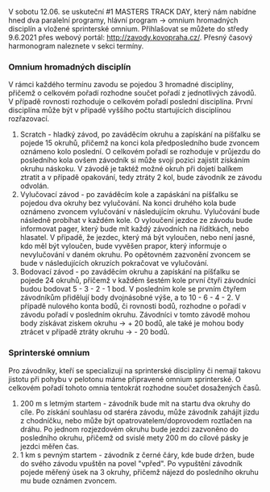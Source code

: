 V sobotu 12.06. se uskuteční #1 MASTERS TRACK DAY, který nám nabídne hned dva paralelní programy, hlávní program -> omnium hromadných disciplín a vložené sprinterské omnium. Přihlašovat se můžete do středy 9.6.2021 přes webový portál: http://zavody.kovopraha.cz/. Přesný časový harmonogram naleznete v sekci termíny. 

### Omnium hromadných disciplín
V rámci každého termínu zavodu se pojedou 3 hromadné disciplíny, přičemž o celkovém pořadí rozhodne součet pořadí z jednotlivých závodů. V případě rovnosti rozhoduje o celkovém pořadí poslední disciplína. První disciplína může být v případě vyššího počtu startujících disciplínou rozřazovací. 
1. Scratch - hladký závod, po zaváděcím okruhu a zapískání na píšťalku se pojede 15 okruhů, přičemž na konci kola předposledního bude zvoncem oznámeno kolo poslední. O celkovém pořadí se rozhoduje v průjezdu do posledního kola ovšem závodník si může svojí pozici zajistit získáním okruhu náskoku. V závodě je taktéž možné okruh při dojetí balíkem ztratit a v případě opakování, tedy ztráty 2 kol, bude závodník ze závodu odvolán.
2. Vylučovací závod - po zaváděcím kole a zapáskání na píšťalku se pojedou dva okruhy bez vylučování. Na konci druhého kola bude oznámeno zvoncem vylučování v následujícím okruhu. Vylučování bude následně probíhat v každém kole. O vyloučení jezdce ze závodu bude informovat pager, který bude mít každý závodních na řídítkách, nebo hlasatel. V případě, že jezdec, který má být vyloučen, nebo není jasné, kdo měl být vyloučen, bude vyvěšen prapor, který informuje o nevylučování v daném okruhu. Po opětovném zazvonění zvoncem se bude v následujících okruzích pokračovat ve vylučování.  
3. Bodovací závod - po zaváděcím okruhu a zapískání na píšťalku se pojede 24 okruhů, přičemž v každém šestém kole první čtyři závodníci budou bodovat 5 - 3 - 2 - 1 bod. V posledním kole se prvním čtyřem závodníkům přidělují body dvojnásobné výše, a to 10 - 6 - 4 - 2. V případě nulového konta bodů, či rovnosti bodů, rozhodne o pořadí v závodu pořadí v posledním okruhu. Závodníci v tomto závodě mohou body získávat ziskem okruhu -> + 20 bodů, ale také je mohou body ztrácet v případě ztráty okruhu -> - 20 bodů. 


### Sprinterské omnium
Pro závodníky, kteří se specializují na sprinterské disciplíny či nemají takovu jistotu při pohybu v pelotonu máme připravené omnium sprinterské. O celkovém pořadí tohoto omnia tentokrát rozhodne součet dosažených časů. 
1. 200 m s letmým startem - závodník bude mít na startu dva okruhy do cíle. Po získání souhlasu od staréra závodu, může závodník zahájit jízdu z chodníčku, nebo může být opatrovatelem/doprovodem roztlačen na dráhu. Po jednom rozjezdovém okruhu bude jezdci zazvoněno do posledního okruhu, přičemž od svislé mety 200 m do cílové pásky je jezdci měřen čas. 
2. 1 km s pevným startem - závodník z černé čáry, kde bude držen, bude do svého závodu vpuštěn na povel "vpřed". Po vypuštění závodník pojede měřený úsek na 3 okruhy, přičemž nájezd do posledního okruhu mu bude oznámen zvoncem. 
